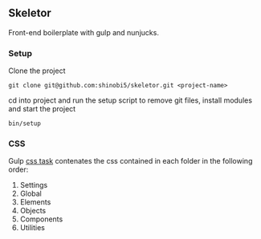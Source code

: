 ## Skeletor
Front-end boilerplate with gulp and nunjucks.

### Setup

Clone the project

```
git clone git@github.com:shinobi5/skeletor.git <project-name>
```

cd into project and run the setup script to remove git files, install modules and start the project

```
bin/setup
```

### CSS

Gulp [css task](https://github.com/shinobi5/skeletor/blob/master/gulpfile.babel.js#L61) contenates the css contained in each folder in the following order:

1. Settings
2. Global
3. Elements
4. Objects
5. Components
6. Utilities
